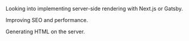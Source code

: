 Looking into implementing server-side rendering with Next.js or Gatsby.

Improving SEO and performance.

Generating HTML on the server.